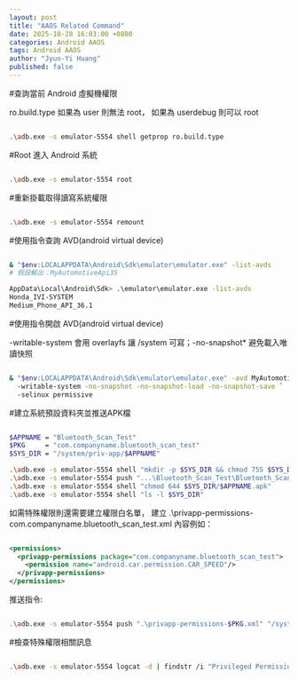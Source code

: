 ```yaml
---
layout: post
title: "AAOS Related Command"
date: 2025-10-28 16:03:00 +0800
categories: Android AAOS
tags: Android AAOS
author: "Jyun-Yi Huang"
published: false
---
```


#查詢當前 Android 虛擬機權限

ro.build.type 如果為 user 則無法 root，
如果為 userdebug 則可以 root

```bash

.\adb.exe -s emulator-5554 shell getprop ro.build.type

```

#Root 進入 Android 系統

```bash

.\adb.exe -s emulator-5554 root

```

#重新掛載取得讀寫系統權限

```bash

.\adb.exe -s emulator-5554 remount

```

#使用指令查詢 AVD(android virtual device)

```bash

& "$env:LOCALAPPDATA\Android\Sdk\emulator\emulator.exe" -list-avds
# 假設輸出：MyAutomotiveApi35

AppData\Local\Android\Sdk> .\emulator\emulator.exe -list-avds
Honda_IVI-SYSTEM
Medium_Phone_API_36.1

```

#使用指令開啟 AVD(android virtual device)

-writable-system 會用 overlayfs 讓 /system 可寫；-no-snapshot* 避免載入唯讀快照

```bash

& "$env:LOCALAPPDATA\Android\Sdk\emulator\emulator.exe" -avd MyAutomotiveApi35 `
  -writable-system -no-snapshot -no-snapshot-load -no-snapshot-save `
  -selinux permissive


```

#建立系統預設資料夾並推送APK檔

```bash

$APPNAME = "Bluetooth_Scan_Test"
$PKG     = "com.companyname.bluetooth_scan_test"
$SYS_DIR = "/system/priv-app/$APPNAME"

.\adb.exe -s emulator-5554 shell "mkdir -p $SYS_DIR && chmod 755 $SYS_DIR"
.\adb.exe -s emulator-5554 push "...\Bluetooth_Scan_Test\Bluetooth_Scan_Test\bin\Debug\net9.0-android\com.companyname.bluetooth_scan_test-Signed.apk" "$SYS_DIR/$APPNAME.apk"
.\adb.exe -s emulator-5554 shell "chmod 644 $SYS_DIR/$APPNAME.apk"
.\adb.exe -s emulator-5554 shell "ls -l $SYS_DIR"

```

如需特殊權限則還需要建立權限白名單，
建立 .\privapp-permissions-com.companyname.bluetooth\_scan\_test.xml 內容例如：

```xml

<permissions>
  <privapp-permissions package="com.companyname.bluetooth_scan_test">
    <permission name="android.car.permission.CAR_SPEED"/>
  </privapp-permissions>
</permissions>

```

推送指令:

```bash

.\adb.exe -s emulator-5554 push ".\privapp-permissions-$PKG.xml" "/system/etc/permissions/"

```

#檢查特殊權限相關訊息
```bash

.\adb.exe -s emulator-5554 logcat -d | findstr /i "Privileged Permission PackageManager com.companyname.bluetooth_scan_test"

```
